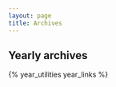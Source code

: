 ```yaml
---
layout: page
title: Archives
---
```


<h2>Yearly archives</h2>
{% year_utilities year_links %}
